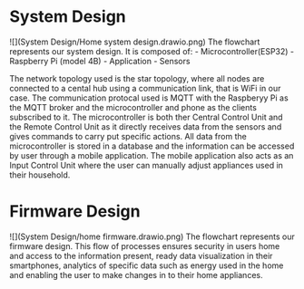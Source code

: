# System Design
![](System Design/Home system design.drawio.png)
The flowchart represents our system design. It is composed of: 
    - Microcontroller(ESP32)
    - Raspberry Pi (model 4B)
    - Application
    - Sensors

The network topology used is the star topology, where all nodes are connected to a cental hub using a communication link, that is WiFi in our case.
The communication protocal used is MQTT with the Raspberyy Pi as the MQTT broker and the microcontroller and phone as the clients subscribed to it.
The microcontroller is both ther Central Control Unit and the Remote Control Unit as it directly receives data from the sensors and gives commands to carry put specific actions.
All data from the microcontroller is stored in a database and the information can be accessed by user through a mobile application.
The mobile application also acts as an Input Control Unit where the user can manually adjust appliances used in their household.

# Firmware Design
![](System Design/home firmware.drawio.png)
The flowchart represents our firmware design.
This flow of processes ensures security in users home and access to the information present, ready data visualization in their smartphones, analytics of specific data such as energy used in the home and enabling the user to make changes in to their home appliances.
